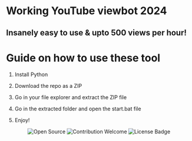 # Working YouTube viewbot 2024

## Insanely easy to use & upto 500 views per hour!   
   
# Guide on how to use these tool 
 
1. Install Python  
  
2. Download the repo as a ZIP   

3. Go in your file explorer and extract the ZIP file 
 
4. Go in the extracted folder and open the start.bat file   

5. Enjoy! 
 
<p align="center">  
  <img src="https://badges.frapsoft.com/os/v1/open-source.svg?v=103" alt="Open Source">
  <img src="https://img.shields.io/badge/contributions-welcome-brightgreen.svg?style=flat" alt="Contribution Welcome"> 
  <img src="https://img.shields.io/badge/License-GPLv3-blue.svg" alt="License Badge"> 
</p> 